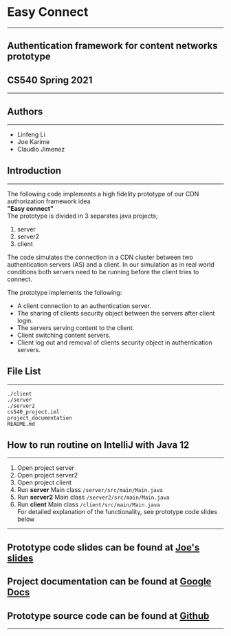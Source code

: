 
# Easy Connect
- - -
## Authentication framework for content networks prototype 
## CS540 Spring 2021
- - -
## Authors
- - -
- Linfeng Li
- Joe Karime
- Claudio Jimenez

## Introduction
- - -
The following code implements a high fidelity prototype of our
CDN authorization framework idea  
**"Easy connect"**  
The prototype is divided in 3 separates 
java projects;
1. server 
2. server2 
3. client

The code simulates the connection in a CDN cluster between two 
authentication servers (AS) and a client. In our simulation as in real world 
conditions both servers need to be running before the client tries to
connect.

The prototype implements the following:
- A client connection to an authentication server.
- The sharing of clients security object between the servers after
  client login.
- The servers serving content to the client.
- Client switching content servers.
- Client log out and removal of clients security object in 
  authentication servers.
  


## File List
- - -
```
./client
./server
./server2
cs540_project.iml
project_documentation 
README.md
```
## How to run routine on IntelliJ with Java 12
- - -
1. Open project server
2. Open project server2
3. Open project client   
3. Run **server** Main class `/server/src/main/Main.java`
4. Run **server2** Main class `/server2/src/main/Main.java`
5. Run **client** Main class `/client/src/main/Main.java`  
For detailed explanation of the functionality, see prototype code slides below
- - - 
## Prototype code slides can be found at [Joe's slides](???)
## Project documentation can be found at [Google Docs](https://docs.google.com/document/d/1WNN0oufbqCAFiISOD6adxGTJDJFcAy25TC9lBR0bhPI/edit?usp=sharing)
## Prototype source code can be found at [Github](https://github.com/baobaollf/cs540_project.git)


- - -

